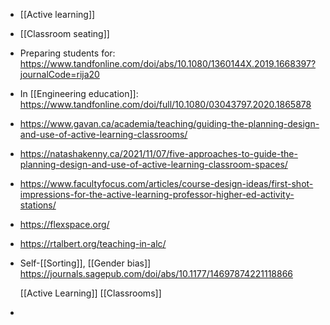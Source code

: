 - [[Active learning]]
- [[Classroom seating]]
- Preparing students for:
  https://www.tandfonline.com/doi/abs/10.1080/1360144X.2019.1668397?journalCode=rija20
- In [[Engineering education]]:
  https://www.tandfonline.com/doi/full/10.1080/03043797.2020.1865878
- https://www.gavan.ca/academia/teaching/guiding-the-planning-design-and-use-of-active-learning-classrooms/
- https://natashakenny.ca/2021/11/07/five-approaches-to-guide-the-planning-design-and-use-of-active-learning-classroom-spaces/
- https://www.facultyfocus.com/articles/course-design-ideas/first-shot-impressions-for-the-active-learning-professor-higher-ed-activity-stations/
- https://flexspace.org/
- https://rtalbert.org/teaching-in-alc/
- Self-[[Sorting]],  [[Gender bias]]
  https://journals.sagepub.com/doi/abs/10.1177/14697874221118866
  
  [[Active Learning]]
  [[Classrooms]]
-